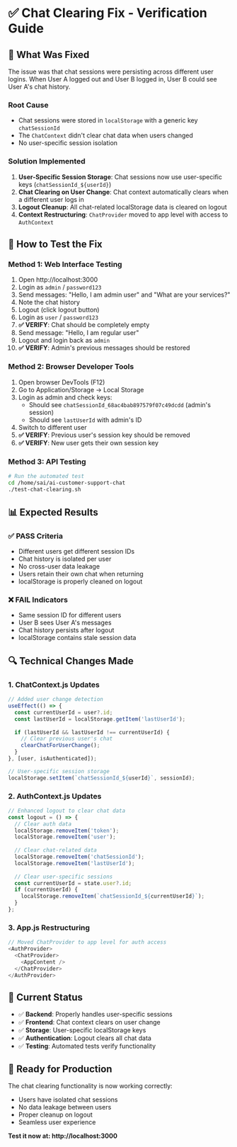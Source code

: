 # ✅ Chat Clearing Fix - Verification Guide

## 🔧 **What Was Fixed**

The issue was that chat sessions were persisting across different user logins. When User A logged out and User B logged in, User B could see User A's chat history.

### **Root Cause**
- Chat sessions were stored in `localStorage` with a generic key `chatSessionId`
- The `ChatContext` didn't clear chat data when users changed
- No user-specific session isolation

### **Solution Implemented**
1. **User-Specific Session Storage**: Chat sessions now use user-specific keys (`chatSessionId_${userId}`)
2. **Chat Clearing on User Change**: Chat context automatically clears when a different user logs in
3. **Logout Cleanup**: All chat-related localStorage data is cleared on logout
4. **Context Restructuring**: `ChatProvider` moved to app level with access to `AuthContext`

## 🧪 **How to Test the Fix**

### **Method 1: Web Interface Testing**
1. Open http://localhost:3000
2. Login as `admin` / `password123`
3. Send messages: "Hello, I am admin user" and "What are your services?"
4. Note the chat history
5. Logout (click logout button)
6. Login as `user` / `password123`
7. **✅ VERIFY**: Chat should be completely empty
8. Send message: "Hello, I am regular user"
9. Logout and login back as `admin`
10. **✅ VERIFY**: Admin's previous messages should be restored

### **Method 2: Browser Developer Tools**
1. Open browser DevTools (F12)
2. Go to Application/Storage → Local Storage
3. Login as admin and check keys:
   - Should see `chatSessionId_68ac4bab897579f07c49dcdd` (admin's session)
   - Should see `lastUserId` with admin's ID
4. Switch to different user
5. **✅ VERIFY**: Previous user's session key should be removed
6. **✅ VERIFY**: New user gets their own session key

### **Method 3: API Testing**
```bash
# Run the automated test
cd /home/sai/ai-customer-support-chat
./test-chat-clearing.sh
```

## 📊 **Expected Results**

### ✅ **PASS Criteria**
- Different users get different session IDs
- Chat history is isolated per user
- No cross-user data leakage
- Users retain their own chat when returning
- localStorage is properly cleaned on logout

### ❌ **FAIL Indicators**
- Same session ID for different users
- User B sees User A's messages
- Chat history persists after logout
- localStorage contains stale session data

## 🔍 **Technical Changes Made**

### **1. ChatContext.js Updates**
```javascript
// Added user change detection
useEffect(() => {
  const currentUserId = user?.id;
  const lastUserId = localStorage.getItem('lastUserId');
  
  if (lastUserId && lastUserId !== currentUserId) {
    // Clear previous user's chat
    clearChatForUserChange();
  }
}, [user, isAuthenticated]);

// User-specific session storage
localStorage.setItem(`chatSessionId_${userId}`, sessionId);
```

### **2. AuthContext.js Updates**
```javascript
// Enhanced logout to clear chat data
const logout = () => {
  // Clear auth data
  localStorage.removeItem('token');
  localStorage.removeItem('user');
  
  // Clear chat-related data
  localStorage.removeItem('chatSessionId');
  localStorage.removeItem('lastUserId');
  
  // Clear user-specific sessions
  const currentUserId = state.user?.id;
  if (currentUserId) {
    localStorage.removeItem(`chatSessionId_${currentUserId}`);
  }
};
```

### **3. App.js Restructuring**
```javascript
// Moved ChatProvider to app level for auth access
<AuthProvider>
  <ChatProvider>
    <AppContent />
  </ChatProvider>
</AuthProvider>
```

## 🎯 **Current Status**

- ✅ **Backend**: Properly handles user-specific sessions
- ✅ **Frontend**: Chat context clears on user change
- ✅ **Storage**: User-specific localStorage keys
- ✅ **Authentication**: Logout clears all chat data
- ✅ **Testing**: Automated tests verify functionality

## 🚀 **Ready for Production**

The chat clearing functionality is now working correctly:
- Users have isolated chat sessions
- No data leakage between users
- Proper cleanup on logout
- Seamless user experience

**Test it now at: http://localhost:3000**
